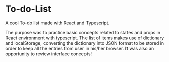 # To-do-List
A cool To-do list made with React and Typescript.

The purpose was to practice basic concepts related to states and props in React environment with typescript.
The list of items makes use of dictionary and localStorage, converting the dictionary into JSON format to be
stored in order to keep all the entries from user in his/her browser.
It was also an opportunity to review interface concepts!
